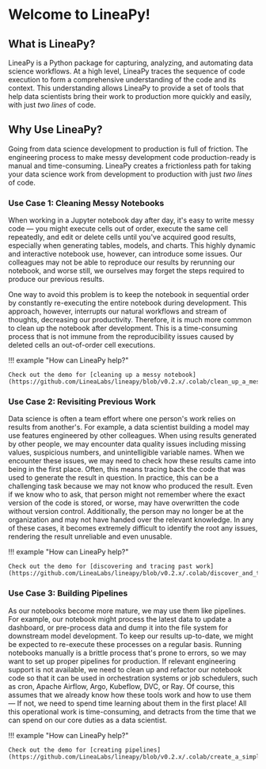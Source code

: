 # Welcome to LineaPy!

## What is LineaPy?

LineaPy is a Python package for capturing, analyzing, and automating data science workflows.
At a high level, LineaPy traces the sequence of code execution to form a comprehensive understanding
of the code and its context. This understanding allows LineaPy to provide a set of tools that help
data scientists bring their work to production more quickly and easily, with just *two lines* of code.

## Why Use LineaPy?

Going from data science development to production is full of friction. The engineering process to make
messy development code production-ready is manual and time-consuming. LineaPy creates a frictionless path
for taking your data science work from development to production with just *two lines* of code.

### Use Case 1: Cleaning Messy Notebooks

When working in a Jupyter notebook day after day, it's easy to write messy code &mdash; you might execute cells
out of order, execute the same cell repeatedly, and edit or delete cells until you've acquired good results,
especially when generating tables, models, and charts. This highly dynamic and interactive notebook use, however,
can introduce some issues. Our colleagues may not be able to reproduce our results by rerunning our notebook,
and worse still, we ourselves may forget the steps required to produce our previous results.

One way to avoid this problem is to keep the notebook in sequential order by constantly re-executing
the entire notebook during development. This approach, however, interrupts our natural workflows and stream of
thoughts, decreasing our productivity. Therefore, it is much more common to clean up the notebook after development.
This is a time-consuming process that is not immune from the reproducibility issues caused by deleted cells an
out-of-order cell executions.

!!! example "How can LineaPy help?"

    Check out the demo for [cleaning up a messy notebook](https://github.com/LineaLabs/lineapy/blob/v0.2.x/.colab/clean_up_a_messy_notebook/clean_up_a_messy_notebook.ipynb).

### Use Case 2: Revisiting Previous Work

Data science is often a team effort where one person's work relies on results from another's. For example,
a data scientist building a model may use features engineered by other colleagues. When using results generated
by other people, we may encounter data quality issues including missing values, suspicious numbers, and
unintelligible variable names. When we encounter these issues, we may need to check how these results came into
being in the first place. Often, this means tracing back the code that was used to generate the result in question.
In practice, this can be a challenging task because we may not know who produced the result. Even if we know who
to ask, that person might not remember where the exact version of the code is stored, or worse, may have overwritten
the code without version control. Additionally, the person may no longer be at the organization and may not have
handed over the relevant knowledge. In any of these cases, it becomes extremely difficult to identify the root any
issues, rendering the result unreliable and even unusable.

!!! example "How can LineaPy help?"

    Check out the demo for [discovering and tracing past work](https://github.com/LineaLabs/lineapy/blob/v0.2.x/.colab/discover_and_trace_past_work/discover_and_trace_past_work.ipynb).

### Use Case 3: Building Pipelines

As our notebooks become more mature, we may use them like pipelines. For example, our notebook might process
the latest data to update a dashboard, or pre-process data and dump it into the file system for downstream
model development. To keep our results up-to-date, we might be expected to re-execute these processes on a
regular basis. Running notebooks manually is a brittle process that's prone to errors, so we may want to set
up proper pipelines for production. If relevant engineering support is not available, we need to clean up and
refactor our notebook code so that it can be used in orchestration systems or job schedulers, such as cron,
Apache Airflow, Argo, Kubeflow, DVC, or Ray. Of course, this assumes that we already know how these tools work and how to use
them &mdash; If not, we need to spend time learning about them in the first place! All this operational work is
time-consuming, and detracts from the time that we can spend on our core duties as a data scientist.

!!! example "How can LineaPy help?"

    Check out the demo for [creating pipelines](https://github.com/LineaLabs/lineapy/blob/v0.2.x/.colab/create_a_simple_pipeline/create_a_simple_pipeline.ipynb).
